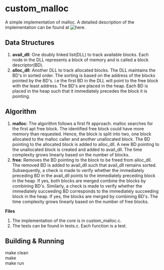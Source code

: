 # custom_malloc
A simple implementation of malloc. A detailed description of the implementation
can be found at ![here](https://medium.com/@dheeptuck/how-to-implement-malloc-e2396c8c2376).

## Data Structures
1. **avail_dll**: One doubly linked list(DLL) to track available blocks. Each node in the DLL represents a block of memory and is called a block descriptor(BD).
2. **alloc_dll**: Another DLL to track allocated blocks. The DLL maintains the BD's in sorted order. The sorting is based on the address of the blocks pointed by the BD's. i.e the first BD in the DLL will point to the free block with the least address. 
The BD's are placed in the heap. Each BD is placed in the heap such that it immediately precedes the block it is pointing.

## Algorithm
1. **malloc**: The algorithm follows a first fit approach. malloc searches for the first apt free block. The identified free block could have more memory than requested. Hence, the block is split into two, one block allocated to the malloc caller and another unallocated block. The BD pointing to the allocated block is added to alloc_dll. A new BD pointing to the unallocated block is created and  added to avail_dll. The time complexity grows linearly based on the number of blocks.
2. **free**: Removes the BD pointing to the block to be freed from alloc_dll. The removed BD is added to avail_dll such that avail_dll remains sorted. Subsequently, a check is made to verify whether the immediately preceding BD in the avail_dll points to the immediately preceding block in the heap. If yes, both blocks are merged combine the blocks by combining BD's. Similarly, a check is made to verify whether the immediately succeeding BD corresponds to the immediately succeeding block in the heap. If yes, the blocks are merged by combining BD's. The time complexity grows linearly based on the number of free blocks.

**Files**
1. The implementation of the core is in custom_malloc.c.
2. The tests can be found in tests.c. Each function is a test.

## Building & Running
make clean  
make  
make run  
